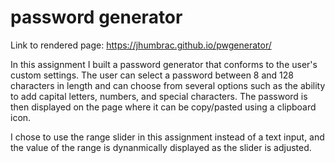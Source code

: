 # password generator

Link to rendered page: https://jhumbrac.github.io/pwgenerator/

In this assignment I built a password generator that conforms to the user's custom settings. The user can select a password between 8 and 128 characters in length and can choose from several options such as the ability to add capital letters, numbers, and special characters. The password is then displayed on the page where it can be copy/pasted using a clipboard icon.

I chose to use the range slider in this assignment instead of a text input, and the value of the range is dynanmically displayed as the slider is adjusted.
